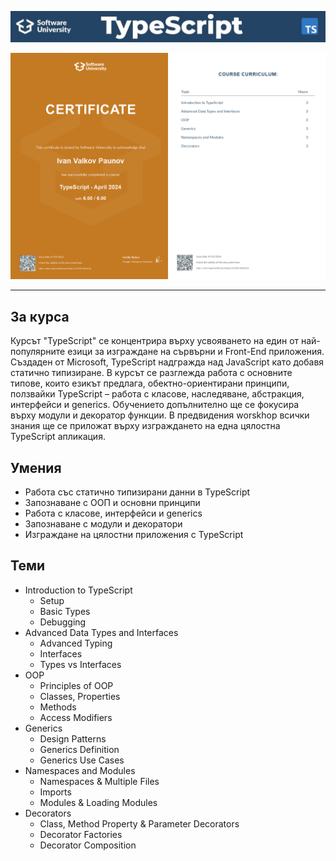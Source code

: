 ![TypeScript](https://github.com/ivan9paunov/SoftUni-Software-Engineering/blob/main/TypeScript/headerIMG.jpg)

![Image Not Found](https://github.com/ivan9paunov/SoftUni-Software-Engineering/blob/main/TypeScript/TypeScript%20-%20April%202024%20-%20Certificate.jpeg
)

---

## За курса

Курсът "TypeScript" се концентрира върху усвояването на един от най-популярните езици за изграждане на сървърни и Front-End приложения. Създаден от Microsoft, TypeScript надгражда над JavaScript като добавя статично типизиране. В курсът се разглежда работа с основните типове, които езикът предлага, обектно-ориентирани принципи, ползвайки TypeScript – работа с класове, наследяване, абстракция, интерфейси и generics. Обучението допълнително ще се фокусира върху модули и декоратор функции. В предвидения worskhop всички знания ще се приложат върху изграждането на една цялостна TypeScript апликация. 

## Умения

- Работа със статично типизирани данни в TypeScript
- Запознаване с ООП и основни принципи
- Работа с класове, интерфейси и generics
- Запознаване с модули и декоратори
- Изграждане на цялостни приложения с TypeScript 

## Теми

* Introduction to TypeScript
    * Setup
    * Basic Types
    * Debugging
* Advanced Data Types and Interfaces
    * Advanced Typing
    * Interfaces
    * Types vs Interfaces
* OOP
    * Principles of OOP
    * Classes, Properties
	* Methods
    * Access Modifiers
* Generics
    * Design Patterns
    * Generics Definition
    * Generics Use Cases
* Namespaces and Modules
    * Namespaces & Multiple Files
    * Imports
    * Modules & Loading Modules
* Decorators
    * Class, Method Property & Parameter Decorators
    * Decorator Factories
	* Decorator Composition